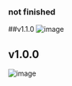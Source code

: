 ### not finished

##v1.1.0
![image](https://user-images.githubusercontent.com/74815003/194965855-88ffe4b6-ff77-49c4-a25c-d0aa7bd515ab.png)

## v1.0.0
![image](https://user-images.githubusercontent.com/74815003/194534769-f8a652d6-cb74-4548-9fa2-df1dab3b3ea0.png)
